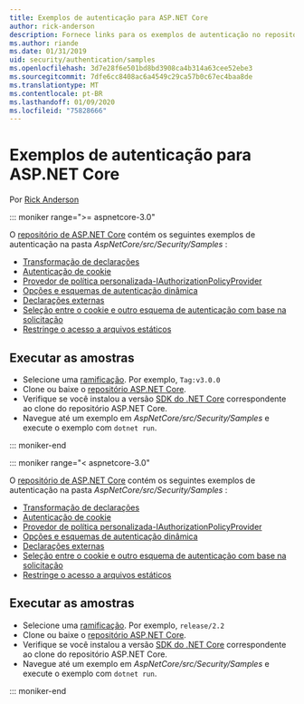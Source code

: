 ```yaml
---
title: Exemplos de autenticação para ASP.NET Core
author: rick-anderson
description: Fornece links para os exemplos de autenticação no repositório ASP.NET Core.
ms.author: riande
ms.date: 01/31/2019
uid: security/authentication/samples
ms.openlocfilehash: 3d7e28f6e501bd8bd3908ca4b314a63cee52ebe3
ms.sourcegitcommit: 7dfe6cc8408ac6a4549c29ca57b0c67ec4baa8de
ms.translationtype: MT
ms.contentlocale: pt-BR
ms.lasthandoff: 01/09/2020
ms.locfileid: "75828666"
---
```

# <a name="authentication-samples-for-aspnet-core"></a>Exemplos de autenticação para ASP.NET Core

Por [Rick Anderson](https://twitter.com/RickAndMSFT)

::: moniker range=">= aspnetcore-3.0"

O [repositório de ASP.NET Core](https://github.com/dotnet/AspNetCore) contém os seguintes exemplos de autenticação na pasta *AspNetCore/src/Security/Samples* :

* [Transformação de declarações](https://github.com/dotnet/AspNetCore/tree/release/3.0/src/Security/samples/ClaimsTransformation)
* [Autenticação de cookie](https://github.com/dotnet/AspNetCore/tree/release/3.0/src/Security/samples/Cookies)
* [Provedor de política personalizada-IAuthorizationPolicyProvider](https://github.com/dotnet/AspNetCore/tree/release/3.0/src/Security/samples/CustomPolicyProvider)
* [Opções e esquemas de autenticação dinâmica](https://github.com/dotnet/AspNetCore/tree/release/3.0/src/Security/samples/DynamicSchemes)
* [Declarações externas](https://github.com/dotnet/AspNetCore/tree/release/3.0/src/Security/samples/Identity.ExternalClaims)
* [Seleção entre o cookie e outro esquema de autenticação com base na solicitação](https://github.com/dotnet/AspNetCore/tree/release/3.0/src/Security/samples/PathSchemeSelection)
* [Restringe o acesso a arquivos estáticos](https://github.com/dotnet/AspNetCore/tree/release/3.0/src/Security/samples/StaticFilesAuth)

## <a name="run-the-samples"></a>Executar as amostras

* Selecione uma [ramificação](https://github.com/dotnet/AspNetCore). Por exemplo, `Tag:v3.0.0`
* Clone ou baixe o [repositório ASP.NET Core](https://github.com/dotnet/AspNetCore).
* Verifique se você instalou a versão [SDK do .NET Core](https://www.microsoft.com/net/download/all) correspondente ao clone do repositório ASP.NET Core.
* Navegue até um exemplo em *AspNetCore/src/Security/Samples* e execute o exemplo com `dotnet run`.

::: moniker-end

::: moniker range="< aspnetcore-3.0"

O [repositório de ASP.NET Core](https://github.com/dotnet/AspNetCore) contém os seguintes exemplos de autenticação na pasta *AspNetCore/src/Security/Samples* :

* [Transformação de declarações](https://github.com/dotnet/AspNetCore/tree/release/2.2/src/Security/samples/ClaimsTransformation)
* [Autenticação de cookie](https://github.com/dotnet/AspNetCore/tree/release/2.2/src/Security/samples/Cookies)
* [Provedor de política personalizada-IAuthorizationPolicyProvider](https://github.com/dotnet/AspNetCore/tree/release/2.2/src/Security/samples/CustomPolicyProvider)
* [Opções e esquemas de autenticação dinâmica](https://github.com/dotnet/AspNetCore/tree/release/2.2/src/Security/samples/DynamicSchemes)
* [Declarações externas](https://github.com/dotnet/AspNetCore/tree/release/2.2/src/Security/samples/Identity.ExternalClaims)
* [Seleção entre o cookie e outro esquema de autenticação com base na solicitação](https://github.com/dotnet/AspNetCore/tree/release/2.2/src/Security/samples/PathSchemeSelection)
* [Restringe o acesso a arquivos estáticos](https://github.com/dotnet/AspNetCore/tree/release/2.2/src/Security/samples/StaticFilesAuth)

## <a name="run-the-samples"></a>Executar as amostras

* Selecione uma [ramificação](https://github.com/dotnet/AspNetCore). Por exemplo, `release/2.2`
* Clone ou baixe o [repositório ASP.NET Core](https://github.com/dotnet/AspNetCore).
* Verifique se você instalou a versão [SDK do .NET Core](https://www.microsoft.com/net/download/all) correspondente ao clone do repositório ASP.NET Core.
* Navegue até um exemplo em *AspNetCore/src/Security/Samples* e execute o exemplo com `dotnet run`.

::: moniker-end
